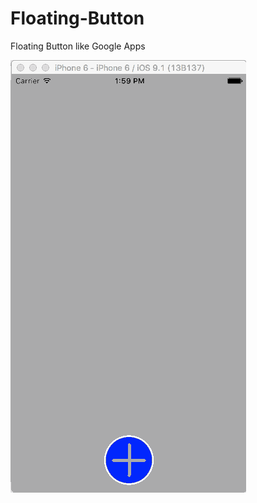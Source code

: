 # Floating-Button
Floating Button like Google Apps

![alt tag](https://raw.githubusercontent.com/CostraciMihail/Floating-Button/master/FloatingButton.gif)
